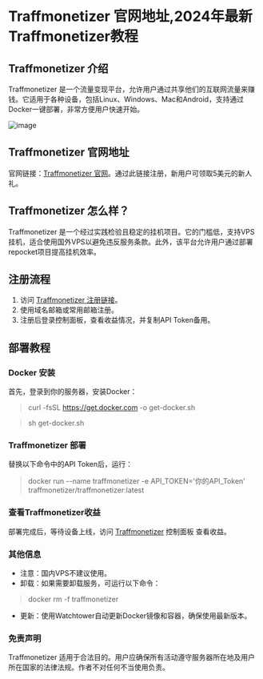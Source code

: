# Traffmonetizer 官网地址,2024年最新Traffmonetizer教程

## Traffmonetizer 介绍
Traffmonetizer 是一个流量变现平台，允许用户通过共享他们的互联网流量来赚钱。它适用于各种设备，包括Linux、Windows、Mac和Android，支持通过Docker一键部署，非常方便用户快速开始。

![image](https://github.com/kawakamistsh/Traffmonetizer/assets/157679286/8a0342ac-0b0a-4d7d-a27f-65afe7abdbff)

## Traffmonetizer 官网地址
官网链接：[Traffmonetizer 官网](https://traffmonetizer.com/?aff=1700152)。通过此链接注册，新用户可领取5美元的新人礼。

## Traffmonetizer 怎么样？
Traffmonetizer 是一个经过实践检验且稳定的挂机项目。它的门槛低，支持VPS挂机，适合使用国外VPS以避免违反服务条款。此外，该平台允许用户通过部署repocket项目提高挂机效率。

## 注册流程
1. 访问 [Traffmonetizer 注册链接](https://traffmonetizer.com/?aff=1700152)。
2. 使用域名邮箱或常用邮箱注册。
3. 注册后登录控制面板，查看收益情况，并复制API Token备用。

## 部署教程
### Docker 安装
首先，登录到你的服务器，安装Docker：

> curl -fsSL https://get.docker.com -o get-docker.sh

> sh get-docker.sh

### Traffmonetizer 部署

替换以下命令中的API Token后，运行：

> docker run --name traffmonetizer -e API_TOKEN='你的API_Token' traffmonetizer/traffmonetizer:latest

### 查看Traffmonetizer收益
部署完成后，等待设备上线，访问 [Traffmonetizer](https://traffmonetizer.com/?aff=1700152) 控制面板 查看收益。

### 其他信息
- 注意：国内VPS不建议使用。
- 卸载：如果需要卸载服务，可运行以下命令：
> docker rm -f traffmonetizer
- 更新：使用Watchtower自动更新Docker镜像和容器，确保使用最新版本。

### 免责声明
Traffmonetizer 适用于合法目的。用户应确保所有活动遵守服务器所在地及用户所在国家的法律法规。作者不对任何不当使用负责。
